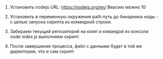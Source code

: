 1. Установить nodejs 
 URL: https://nodejs.org/en/ 
 Версию можно 10

2. Установить в переменную окружения path путь до бинарника ноды - с целью запуска скрипта из командной строки.

3. Забираем текущий репозиторий на комп и командой из консоли node index.js выполняем скрипт. 

4. После завершения процесса, файл с данными будет в той же директории, что и сам скрипт 